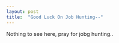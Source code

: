 ```yaml
---
layout: post
title:  "Good Luck On Job Hunting--"
---
```


Nothing to see here, pray for jobg hunting..
